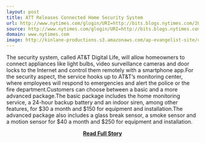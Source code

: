 ```yaml
---
layout: post
title: ATT Releases Connected Home Security System
url: http://www.nytimes.com/glogin/URI=http://bits.blogs.nytimes.com/2013/04/26/att-releases-connected-home-security-system/&OQ=_rQ3D0&OP=25fcda72Q2F7uQ5C!7J5n7ooo7TnjQ3C7p2S,
source: http://www.nytimes.com/glogin/URI=http://bits.blogs.nytimes.com/2013/04/26/att-releases-connected-home-security-system/&OQ=_rQ3D0&OP=25fcda72Q2F7uQ5C!7J5n7ooo7TnjQ3C7p2S,
domain: www.nytimes.com
image: http://kinlane-productions.s3.amazonaws.com/ap-evangelist-site/curated/screenshots/7878_bits_blogs_nytimes_com.png
---
```


<p>The security system, called AT&amp;T Digital Life, will allow homeowners to connect appliances like light bulbs, video surveillance cameras and door locks to the Internet and control them remotely with a smartphone app.For the security aspect, the service hooks up to AT&amp;T’s monitoring center, where employees will respond to emergencies and alert the police or the fire department.Customers can choose between a basic and a more advanced package.The basic package includes the home monitoring service, a 24-hour backup battery and an indoor siren, among other features, for $30 a month and $150 for equipment and installation.The advanced package also includes a glass break sensor, a smoke sensor and a motion sensor for $40 a month and $250 for equipment and installation.</p>
<center><p><a href="http://www.nytimes.com/glogin/URI=http://bits.blogs.nytimes.com/2013/04/26/att-releases-connected-home-security-system/&OQ=_rQ3D0&OP=25fcda72Q2F7uQ5C!7J5n7ooo7TnjQ3C7p2S," style='padding:25px; font-sze:18px; font-weight: bold;'>Read Full Story</a></p></center>
